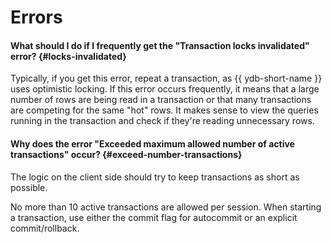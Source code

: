 # Errors

#### What should I do if I frequently get the "Transaction locks invalidated" error? {#locks-invalidated}

Typically, if you get this error, repeat a transaction, as {{ ydb-short-name }} uses optimistic locking. If this error occurs frequently, it means that a large number of rows are being read in a transaction or that many transactions are competing for the same "hot" rows. It makes sense to view the queries running in the transaction and check if they're reading unnecessary rows.

#### Why does the error "Exceeded maximum allowed number of active transactions" occur? {#exceed-number-transactions}

The logic on the client side should try to keep transactions as short as possible.

No more than 10 active transactions are allowed per session. When starting a transaction, use either the commit flag for autocommit or an explicit commit/rollback.

